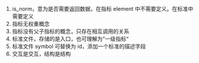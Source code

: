 1. is_norm，意为是否需要返回数据，在指标 element 中不需要定义。在标准中需要定义
2. 指标无权重概念
3. 指标没有父子指标的概念，只存在相互调用的关系
4. 标准文件，存储的是入口，也可理解为”一级指标“
5. 标准文件 symbol 可替换为 id，添加一个标准的描述字段
6. 交互是交互，结构是结构